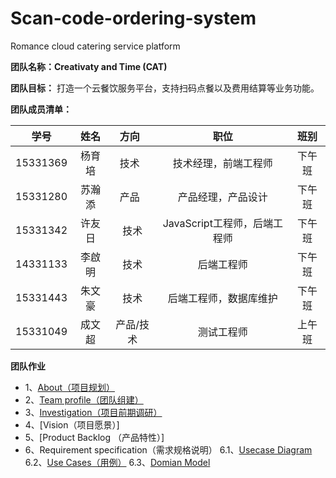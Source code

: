 # Scan-code-ordering-system
Romance cloud catering service platform

**团队名称：Creativaty and Time (CAT)**

**团队目标：** 打造一个云餐饮服务平台，支持扫码点餐以及费用结算等业务功能。

**团队成员清单：**

|    学号    |  姓名  |  方向   |         职位          | 班别 |
| :------: | :--: | :---: | :-----------------: | :--------: |
| 15331369 | 杨育培  |  技术   |     技术经理，前端工程师     | 下午班 |
| 15331280 | 苏瀚添  |  产品   |      产品经理，产品设计      | 下午班 |
| 15331342 | 许友日  |  技术   | JavaScript工程师，后端工程师 | 下午班 |
| 14331133 | 李啟明  |  技术   |        后端工程师        | 下午班 |
| 15331443 | 朱文豪  |  技术   |     后端工程师，数据库维护     | 下午班 |
| 15331049 | 成文超  | 产品/技术 |        测试工程师        | 上午班 |

**团队作业**
* 1、[About（项目规划）](https://github.com/SAAD-CAT/Scan-code-ordering-system/blob/master/Documents/project%20planning.md)
* 2、[Team profile（团队组建）](https://github.com/SAAD-CAT/Scan-code-ordering-system/blob/master/Documents/task2_team_profile.md)
* 3、[Investigation（项目前期调研）](https://github.com/SAAD-CAT/Scan-code-ordering-system/blob/master/Documents/product-survey-report.md)
* 4、[Vision（项目愿景）]
* 5、[Product Backlog （产品特性）]
* 6、Requirement specification（需求规格说明）
 6.1、[Usecase Diagram](https://github.com/SAAD-CAT/Scan-code-ordering-system/blob/master/Documents/task6_usecase_diagram.md)
 6.2、[Use Cases（用例）](https://github.com/SAAD-CAT/Scan-code-ordering-system/blob/master/Documents/task6_usecase_diagram.md)
 6.3、[Domian Model](https://github.com/SAAD-CAT/Scan-code-ordering-system/blob/master/Documents/task6_domian_model.md)
 
